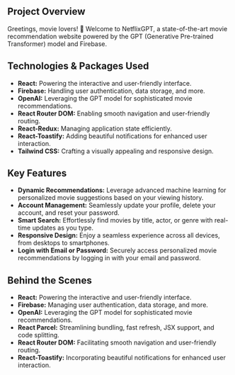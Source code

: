 ## Project Overview

Greetings, movie lovers! 👋 Welcome to NetflixGPT, a state-of-the-art movie recommendation website powered by the GPT (Generative Pre-trained Transformer) model and Firebase.

## Technologies & Packages Used

- **React:** Powering the interactive and user-friendly interface.
- **Firebase:** Handling user authentication, data storage, and more.
- **OpenAI:** Leveraging the GPT model for sophisticated movie recommendations.
- **React Router DOM:** Enabling smooth navigation and user-friendly routing.
- **React-Redux:** Managing application state efficiently.
- **React-Toastify:** Adding beautiful notifications for enhanced user interaction.
- **Tailwind CSS:** Crafting a visually appealing and responsive design.

## Key Features

- **Dynamic Recommendations:** Leverage advanced machine learning for personalized movie suggestions based on your viewing history.
- **Account Management:** Seamlessly update your profile, delete your account, and reset your password.
- **Smart Search:** Effortlessly find movies by title, actor, or genre with real-time updates as you type.
- **Responsive Design:** Enjoy a seamless experience across all devices, from desktops to smartphones.
- **Login with Email or Password:** Securely access personalized movie recommendations by logging in with your email and password.

## Behind the Scenes

- **React:** Powering the interactive and user-friendly interface.
- **Firebase:** Managing user authentication, data storage, and more.
- **OpenAI:** Leveraging the GPT model for sophisticated movie recommendations.
- **React Parcel:** Streamlining bundling, fast refresh, JSX support, and code splitting.
- **React Router DOM:** Facilitating smooth navigation and user-friendly routing.
- **React-Toastify:** Incorporating beautiful notifications for enhanced user interaction.

